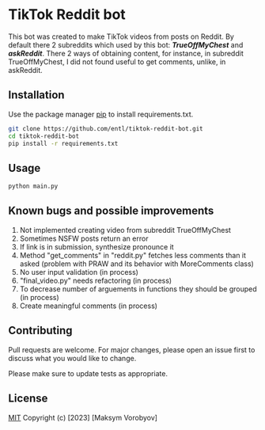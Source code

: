 # TikTok Reddit bot

This bot was created to make TikTok videos from posts on Reddit. By default there 2 subreddits which used by this bot: ***TrueOffMyChest*** and ***askReddit***. There 2 ways of obtaining content, for instance, in subreddit TrueOffMyChest, I did not found useful to get comments, unlike, in askReddit.

## Installation

Use the package manager [pip](https://pip.pypa.io/en/stable/) to install requirements.txt.

```bash
git clone https://github.com/entl/tiktok-reddit-bot.git
cd tiktok-reddit-bot
pip install -r requirements.txt
```

## Usage

```python
python main.py
```

## Known bugs and possible improvements
1. Not implemented creating video from subreddit TrueOffMyChest 
2. Sometimes NSFW posts return an error
3. If link is in submission, synthesize pronounce it
4. Method "get_comments" in "reddit.py" fetches less comments than it asked (problem with PRAW and its behavior with MoreComments class)
5. No user input validation (in process)
6. "final_video.py" needs refactoring (in process)
7. To decrease number of arguements in functions they should be grouped (in process)
8. Create meaningful comments (in process)

## Contributing

Pull requests are welcome. For major changes, please open an issue first
to discuss what you would like to change.

Please make sure to update tests as appropriate.

## License

[MIT](https://choosealicense.com/licenses/mit/)
Copyright (c) [2023] [Maksym Vorobyov]
